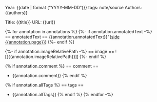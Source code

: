 Year: {{date | format ("YYYY-MM-DD")}}
tags: note/source
Authors: {{authors}}


Title: {{title}}
URL: {{url}}


{% for annotation in annotations %} 
{%- if annotation.annotatedText -%}
== annotatedText ==
{{annotation.annotatedText}}"([side {{annotation.page}}](zotero://open-pdf/library/items/{{annotation.attachment.itemKey}}?page={{annotation.page}}&annotation={{annotation.id}})) {%- endif %} 

{%- if annotation.imageRelativePath -%} 
== image ==
![[{{annotation.imageRelativePath}}]] {%- endif %} 

{% if annotation.comment %}
== comment ==
- {{annotation.comment}} 
{% endif %}

{% if annotation.allTags %} 
== tags ==
- {{annotation.allTags}} 
{% endif %}
{% endfor -%}